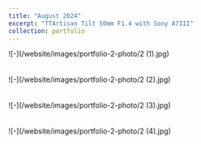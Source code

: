 ```yaml
---
title: "August 2024"
excerpt: "TTArtisan Tilt 50mm F1.4 with Sony A7III"
collection: portfolio
---
```



![-](/website/images/portfolio-2-photo/2 (1).jpg)
<br/><br/><br/>
![-](/website/images/portfolio-2-photo/2 (2).jpg)
<br/><br/><br/>
![-](/website/images/portfolio-2-photo/2 (3).jpg)
<br/><br/><br/>
![-](/website/images/portfolio-2-photo/2 (4).jpg)